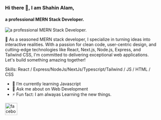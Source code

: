 ### Hi there 👋, I am Shahin Alam,
#### a professional  MERN Stack Developer.
![a professional  MERN Stack Developer.](https://scontent.fdac20-1.fna.fbcdn.net/v/t39.30808-6/459106598_1076971220742372_3575704910538662730_n.jpg?_nc_cat=111&ccb=1-7&_nc_sid=f727a1&_nc_eui2=AeGXxd_1hIW4AMc6KCg5VjInKdpCIgO63swp2kIiA7rezOgsU2RW5vM8UESinQv7iTgBYQafN6LTJ-q_DYNiFzGU&_nc_ohc=hqo9e2tUmaAQ7kNvgHwrtlc&_nc_ht=scontent.fdac20-1.fna&_nc_gid=ACFhejspJeQZefUhXIi3x_h&oh=00_AYBVEgqADoscmi0KyMdfIJLfIhmNHLjx5l0r8mA2W4uX_Q&oe=66E8EC35)

🚀 As a seasoned MERN stack developer, I specialize in turning ideas into interactive realities. With a passion for clean code, user-centric design, and cutting-edge technologies like React, Next.js, Node.js, Express, and Tailwind CSS, I'm committed to delivering exceptional web applications. Let's build something amazing together!

Skills: React / Express/NodeJs/NextJs/Typescript/Tailwind / JS / HTML / CSS

- 🌱 I’m currently learning Javascript 
- 💬 Ask me about on Web Development 
- ⚡ Fun fact: I am alwayas Learning the new things. 


[<img src='https://cdn.jsdelivr.net/npm/simple-icons@3.0.1/icons/facebook.svg' alt='facebook' height='40'>](https://www.facebook.com/https://www.facebook.com/profile.php?id=100052885124976)  

